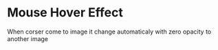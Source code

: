 # Mouse Hover Effect

When corser come to image it change automaticaly with zero opacity to another image
